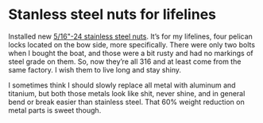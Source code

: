 # Stanless steel nuts for lifelines

Installed new [5/16"-24 stainless steel nuts](https://www.amazon.com/dp/B009EE9ROS).  It’s for my lifelines, four pelican locks located on the bow side, more specifically.  There were only two bolts when I bought the boat, and those were a bit rusty and had no markings of steel grade on them.  So, now they’re all 316 and at least come from the same factory.  I wish them to live long and stay shiny.

I sometimes think I should slowly replace all metal with aluminum and titanium, but both those metals look like shit, never shine, and in general bend or break easier than stainless steel.  That 60% weight reduction on metal parts is sweet though.
